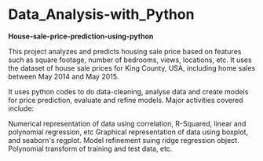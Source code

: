 # Data_Analysis-with_Python

**House-sale-price-prediction-using-python**

This project analyzes and predicts housing sale price based on features such as square footage, number of bedrooms, views, locations, etc. It uses the dataset of house sale prices for King County, USA, including home sales between May 2014 and May 2015.

It uses python codes to do data-cleaning, analyse data and create models for price prediction, evaluate and refine models. Major activities covered include:

Numerical representation of data using correlation, R-Squared, linear and polynomial regression, etc
Graphical representation of data using boxplot, and seaborn's regplot.
Model refinement suing ridge regression object.
Polynomial transform of training and test data, etc.

<!-- Final project for the IBM for Data Analysis module on Data Analysis with Python -->
